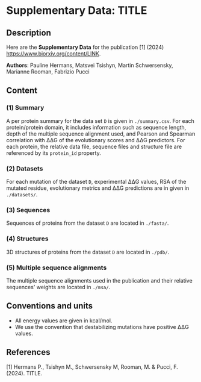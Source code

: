 

# Supplementary Data: TITLE

## Description

Here are the **Supplementary Data** for the publication [1] (2024) <https://www.biorxiv.org/content/LINK>.

**Authors**: Pauline Hermans, Matsvei Tsishyn, Martin Schwersensky, Marianne Rooman, Fabrizio Pucci

## Content

### (1) Summary

A per protein summary for the data set `D` is given in `./summary.csv`. For each protein/protein domain, it includes information such as sequence length, depth of the multiple sequence alignment used, and Pearson and Spearman correlation with ΔΔG of the evolutionary scores and ΔΔG predictors.
For each protein, the relative data file, sequence files and structure file are referenced by its `protein_id` property.

### (2) Datasets

For each mutation of the dataset `D`, experimental ΔΔG values, RSA of the mutated residue, evolutionary metrics and ΔΔG predictions are in given in `./datasets/`.

### (3) Sequences

Sequences of proteins from the dataset `D` are located in `./fasta/`.

### (4) Structures

3D structures of proteins from the dataset `D` are located in `./pdb/`.

### (5) Multiple sequence alignments

The multiple sequence alignments used in the publication and their relative sequences' weights are located in `./msa/`.

## Conventions and units

- All energy values are given in kcal/mol.
- We use the convention that destabilizing mutations have positive ΔΔG values.

## References

  [1] Hermans P., Tsishyn M., Schwersensky M, Rooman, M. & Pucci, F. (2024). TITLE.